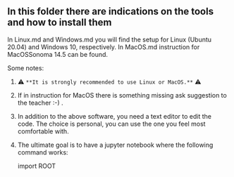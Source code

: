 ## In this folder there are indications on the tools and how to install them

In Linux.md and Windows.md you will find the setup for Linux (Ubuntu 20.04) and Windows 10, respectively. In MacOS.md instruction for MacOSSonoma 14.5 can be found.

Some notes:

1) ⚠️ `**It is strongly recommended to use Linux or MacOS.**` ⚠️	

2) If in instruction for MacOS there is something missing ask suggestion to the teacher :-) .

3) In addition to the above software, you need a text editor to edit the code. The choice is personal, you can use the one you feel most comfortable with.

4) The ultimate goal is to have a jupyter notebook where the following command works:

    import ROOT

